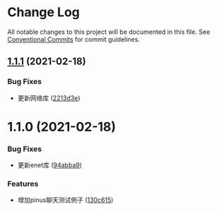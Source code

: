 # Change Log

All notable changes to this project will be documented in this file.
See [Conventional Commits](https://conventionalcommits.org) for commit guidelines.

## [1.1.1](https://e.coding.net/AILHC/easy-game-framework/EasyGameFrameworkOpen/compare/pinus-enet-chat@1.1.0...pinus-enet-chat@1.1.1) (2021-02-18)


### Bug Fixes

* 更新网络库 ([2213d3e](https://e.coding.net/AILHC/easy-game-framework/EasyGameFrameworkOpen/commits/2213d3ec47a4b2ed4e09013d70014ed276b1d84d))





# 1.1.0 (2021-02-18)


### Bug Fixes

* 更新enet库 ([94abba9](https://e.coding.net/AILHC/easy-game-framework/EasyGameFrameworkOpen/commits/94abba9ec5e365760d52b4f9c8bb71ba235e5ab7))


### Features

* 增加pinus聊天测试例子 ([130c615](https://e.coding.net/AILHC/easy-game-framework/EasyGameFrameworkOpen/commits/130c615aadb452b194f1d3d00fd803a2aa86dd18))
